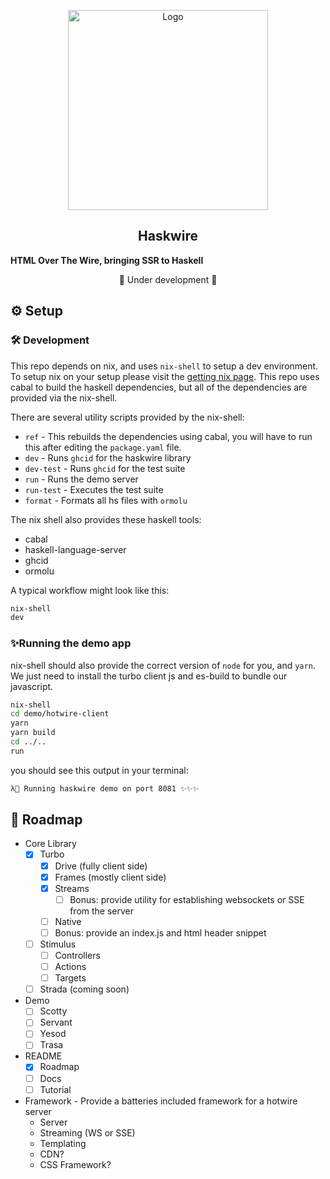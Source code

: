 <p align="center">
  <img src="https://user-images.githubusercontent.com/32466011/115424637-e1492680-a1cc-11eb-8b76-66bff0d9567e.png" alt="Logo" width="320" height="320">

  <h2 align="center">Haskwire</h2>
  <strong align="center" display="block">HTML Over The Wire, bringing SSR to Haskell</strong>
  <p align="center">🚧 Under development 🚧</p>
</p>

## ⚙️ Setup

### 🛠️ Development

This repo depends on nix, and uses `nix-shell` to setup a dev environment. To setup nix on your setup please visit the [getting nix page](https://nixos.org/download.html). This repo uses cabal to build the haskell dependencies, but all of the dependencies are provided via the nix-shell.

There are several utility scripts provided by the nix-shell:
  - `ref` - This rebuilds the dependencies using cabal, you will have to run this after editing the `package.yaml` file.
  - `dev` - Runs `ghcid` for the haskwire library
  - `dev-test` - Runs `ghcid` for the test suite
  - `run` - Runs the demo server
  - `run-test` - Executes the test suite
  - `format` - Formats all hs files with `ormolu`

The nix shell also provides these haskell tools:
  - cabal
  - haskell-language-server
  - ghcid
  - ormolu

A typical workflow might look like this:

```bash
nix-shell
dev
```

### ✨Running the demo app

nix-shell should also provide the correct version of `node` for you, and `yarn`. We just need to install the turbo client js and es-build to bundle our javascript.

```bash
nix-shell
cd demo/hotwire-client
yarn
yarn build
cd ../..
run
```

you should see this output in your terminal:

```bash
λ🔌 Running haskwire demo on port 8081 ✨✨✨
```

## 📍 Roadmap
  - Core Library
    - [x] Turbo
      - [x] Drive (fully client side)
      - [x] Frames (mostly client side)
      - [x] Streams
          - [ ] Bonus: provide utility for establishing websockets or SSE from the server
      - [ ] Native
      - [ ] Bonus: provide an index.js and html header snippet
    - [ ] Stimulus
      - [ ] Controllers
      - [ ] Actions
      - [ ] Targets
    - [ ] Strada (coming soon)
  - Demo
    - [ ] Scotty
    - [ ] Servant
    - [ ] Yesod
    - [ ] Trasa
  - README
    - [x] Roadmap
    - [ ] Docs
    - [ ] Tutorial
  - Framework - Provide a batteries included framework for a hotwire server
    - Server
    - Streaming (WS or SSE)
    - Templating
    - CDN?
    - CSS Framework?
